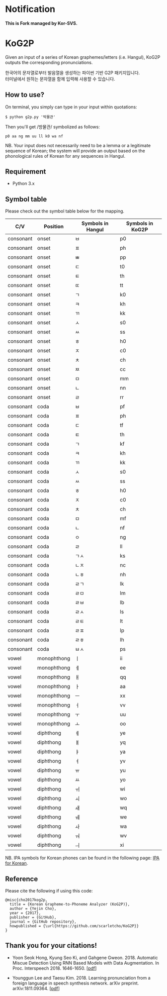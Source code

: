 # Notification

#### This is Fork managed by Kor-SVS.

# KoG2P

Given an input of a series of Korean graphemes/letters (i.e. Hangul), KoG2P outputs the corresponding pronunciations.

한국어의 문자열로부터 발음열을 생성하는 파이썬 기반 G2P 패키지입니다.  
터미널에서 원하는 문자열을 함께 입력해 사용할 수 있습니다.

## How to use?

On terminal, you simply can type in your input within quotations:

    $ python g2p.py '박물관'

Then you'll get /방물관/ symbolized as follows:

    p0 aa ng mm uu ll k0 wa nf

NB. Your input does not necessarily need to be a lemma or a legitimate sequence of Korean; the system will provide an output based on the phonological rules of Korean for any sequences in Hangul.

## Requirement

-   Python 3.x

## Symbol table

Please check out the symbol table below for the mapping.

| C/V       | Position    | Symbols in Hangul | Symbols in KoG2P |
| --------- | ----------- | ----------------- | ---------------- |
| consonant | onset       | ㅂ                | p0               |
| consonant | onset       | ㅍ                | ph               |
| consonant | onset       | ㅃ                | pp               |
| consonant | onset       | ㄷ                | t0               |
| consonant | onset       | ㅌ                | th               |
| consonant | onset       | ㄸ                | tt               |
| consonant | onset       | ㄱ                | k0               |
| consonant | onset       | ㅋ                | kh               |
| consonant | onset       | ㄲ                | kk               |
| consonant | onset       | ㅅ                | s0               |
| consonant | onset       | ㅆ                | ss               |
| consonant | onset       | ㅎ                | h0               |
| consonant | onset       | ㅈ                | c0               |
| consonant | onset       | ㅊ                | ch               |
| consonant | onset       | ㅉ                | cc               |
| consonant | onset       | ㅁ                | mm               |
| consonant | onset       | ㄴ                | nn               |
| consonant | onset       | ㄹ                | rr               |
| consonant | coda        | ㅂ                | pf               |
| consonant | coda        | ㅍ                | ph               |
| consonant | coda        | ㄷ                | tf               |
| consonant | coda        | ㅌ                | th               |
| consonant | coda        | ㄱ                | kf               |
| consonant | coda        | ㅋ                | kh               |
| consonant | coda        | ㄲ                | kk               |
| consonant | coda        | ㅅ                | s0               |
| consonant | coda        | ㅆ                | ss               |
| consonant | coda        | ㅎ                | h0               |
| consonant | coda        | ㅈ                | c0               |
| consonant | coda        | ㅊ                | ch               |
| consonant | coda        | ㅁ                | mf               |
| consonant | coda        | ㄴ                | nf               |
| consonant | coda        | ㅇ                | ng               |
| consonant | coda        | ㄹ                | ll               |
| consonant | coda        | ㄱㅅ              | ks               |
| consonant | coda        | ㄴㅈ              | nc               |
| consonant | coda        | ㄴㅎ              | nh               |
| consonant | coda        | ㄹㄱ              | lk               |
| consonant | coda        | ㄹㅁ              | lm               |
| consonant | coda        | ㄹㅂ              | lb               |
| consonant | coda        | ㄹㅅ              | ls               |
| consonant | coda        | ㄹㅌ              | lt               |
| consonant | coda        | ㄹㅍ              | lp               |
| consonant | coda        | ㄹㅎ              | lh               |
| consonant | coda        | ㅂㅅ              | ps               |
| vowel     | monophthong | ㅣ                | ii               |
| vowel     | monophthong | ㅔ                | ee               |
| vowel     | monophthong | ㅐ                | qq               |
| vowel     | monophthong | ㅏ                | aa               |
| vowel     | monophthong | ㅡ                | xx               |
| vowel     | monophthong | ㅓ                | vv               |
| vowel     | monophthong | ㅜ                | uu               |
| vowel     | monophthong | ㅗ                | oo               |
| vowel     | diphthong   | ㅖ                | ye               |
| vowel     | diphthong   | ㅒ                | yq               |
| vowel     | diphthong   | ㅑ                | ya               |
| vowel     | diphthong   | ㅕ                | yv               |
| vowel     | diphthong   | ㅠ                | yu               |
| vowel     | diphthong   | ㅛ                | yo               |
| vowel     | diphthong   | ㅟ                | wi               |
| vowel     | diphthong   | ㅚ                | wo               |
| vowel     | diphthong   | ㅙ                | wq               |
| vowel     | diphthong   | ㅞ                | we               |
| vowel     | diphthong   | ㅘ                | wa               |
| vowel     | diphthong   | ㅝ                | wv               |
| vowel     | diphthong   | ㅢ                | xi               |

NB. IPA symbols for Korean phones can be found in the following page: [IPA for Korean](https://en.wikipedia.org/wiki/Help:IPA_for_Korean).

## Reference

Please cite the following if using this code:

    @misc{cho2017kog2p,
      title = {Korean Grapheme-to-Phoneme Analyzer (KoG2P)},
      author = {Yejin Cho},
      year = {2017},
      publisher = {GitHub},
      journal = {GitHub repository},
      howpublished = {\url{https://github.com/scarletcho/KoG2P}}
    }

## Thank you for your citations!

-   Yoon Seok Hong, Kyung Seo Ki, and Gahgene Gweon. 2018. Automatic Miscue Detection Using RNN Based Models with Data Augmentation. In Proc. Interspeech 2018. 1646-1650. [[pdf](https://www.isca-speech.org/archive/Interspeech_2018/pdfs/1644.pdf)]

-   Younggun Lee and Taesu Kim. 2018. Learning pronunciation from a foreign language in speech synthesis network. arXiv preprint. arXiv:1811.09364. [[pdf](https://arxiv.org/pdf/1811.09364v1.pdf)]
